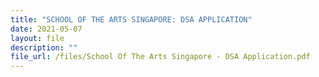 ```yaml
---
title: "SCHOOL OF THE ARTS SINGAPORE: DSA APPLICATION"
date: 2021-05-07
layout: file
description: ""
file_url: /files/School Of The Arts Singapore - DSA Application.pdf
---
```

